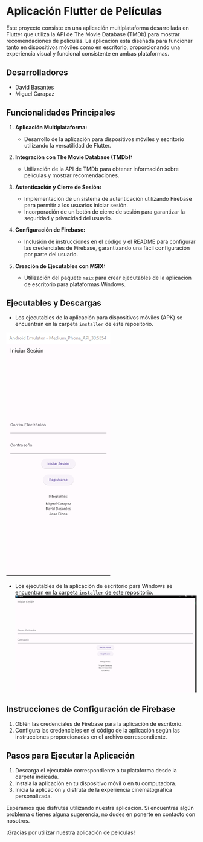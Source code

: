 # Aplicación Flutter de Películas

Este proyecto consiste en una aplicación multiplataforma desarrollada en Flutter que utiliza la API de The Movie Database (TMDb) para mostrar recomendaciones de películas. La aplicación está diseñada para funcionar tanto en dispositivos móviles como en escritorio, proporcionando una experiencia visual y funcional consistente en ambas plataformas.

## Desarrolladores
- David Basantes
- Miguel Carapaz

## Funcionalidades Principales

1. **Aplicación Multiplataforma:**
   - Desarrollo de la aplicación para dispositivos móviles y escritorio utilizando la versatilidad de Flutter.

2. **Integración con The Movie Database (TMDb):**
   - Utilización de la API de TMDb para obtener información sobre películas y mostrar recomendaciones.

3. **Autenticación y Cierre de Sesión:**
   - Implementación de un sistema de autenticación utilizando Firebase para permitir a los usuarios iniciar sesión.
   - Incorporación de un botón de cierre de sesión para garantizar la seguridad y privacidad del usuario.

4. **Configuración de Firebase:**
   - Inclusión de instrucciones en el código y el README para configurar las credenciales de Firebase, garantizando una fácil configuración por parte del usuario.

5. **Creación de Ejecutables con MSIX:**
   - Utilización del paquete `msix` para crear ejecutables de la aplicación de escritorio para plataformas Windows.

## Ejecutables y Descargas

- Los ejecutables de la aplicación para dispositivos móviles (APK) se encuentran en la carpeta `installer` de este repositorio.

![Imagen Movil](https://raw.githubusercontent.com/DAVIDS2405/flutter/main/readme_images/celular.png)

- Los ejecutables de la aplicación de escritorio para Windows se encuentran en la carpeta `installer` de este repositorio.
![Imagen PC](https://raw.githubusercontent.com/DAVIDS2405/flutter/main/readme_images/windows.png)

## Instrucciones de Configuración de Firebase

1. Obtén las credenciales de Firebase para la aplicación de escritorio.
2. Configura las credenciales en el código de la aplicación según las instrucciones proporcionadas en el archivo correspondiente.

## Pasos para Ejecutar la Aplicación

1. Descarga el ejecutable correspondiente a tu plataforma desde la carpeta indicada.
2. Instala la aplicación en tu dispositivo móvil o en tu computadora.
3. Inicia la aplicación y disfruta de la experiencia cinematográfica personalizada.

Esperamos que disfrutes utilizando nuestra aplicación. Si encuentras algún problema o tienes alguna sugerencia, no dudes en ponerte en contacto con nosotros.

¡Gracias por utilizar nuestra aplicación de películas!
